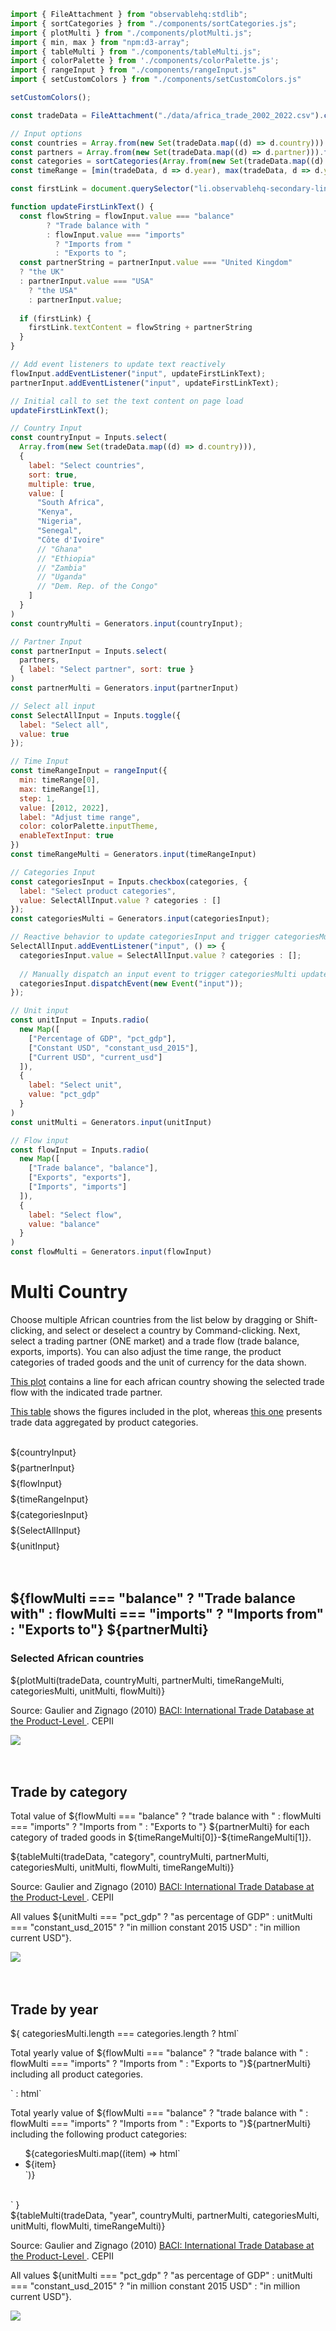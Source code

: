 ```js 
import { FileAttachment } from "observablehq:stdlib";
import { sortCategories } from "./components/sortCategories.js";
import { plotMulti } from "./components/plotMulti.js";
import { min, max } from "npm:d3-array";
import { tableMulti } from "./components/tableMulti.js";
import { colorPalette } from './components/colorPalette.js';
import { rangeInput } from "./components/rangeInput.js"
import { setCustomColors } from "./components/setCustomColors.js"
```

```js 
setCustomColors();
```

```js 
const tradeData = FileAttachment("./data/africa_trade_2002_2022.csv").csv({typed:true});
```

```js 
// Input options
const countries = Array.from(new Set(tradeData.map((d) => d.country))).filter((item) => item !== null && item !== "");
const partners = Array.from(new Set(tradeData.map((d) => d.partner))).filter((item) => item !== null && item !== "");
const categories = sortCategories(Array.from(new Set(tradeData.map((d) => d.category))).filter((item) => item !== null && item !== ""));
const timeRange = [min(tradeData, d => d.year), max(tradeData, d => d.year)];
```

```js
const firstLink = document.querySelector("li.observablehq-secondary-link a");

function updateFirstLinkText() {
  const flowString = flowInput.value === "balance" 
        ? "Trade balance with "
        : flowInput.value === "imports" 
          ? "Imports from " 
          : "Exports to ";
  const partnerString = partnerInput.value === "United Kingdom"
  ? "the UK"
  : partnerInput.value === "USA"
    ? "the USA"
    : partnerInput.value;
  
  if (firstLink) {
    firstLink.textContent = flowString + partnerString
  }
}

// Add event listeners to update text reactively
flowInput.addEventListener("input", updateFirstLinkText);
partnerInput.addEventListener("input", updateFirstLinkText);

// Initial call to set the text content on page load
updateFirstLinkText();
```

```js
// Country Input
const countryInput = Inputs.select(
  Array.from(new Set(tradeData.map((d) => d.country))),
  {
    label: "Select countries",
    sort: true,
    multiple: true,
    value: [
      "South Africa",
      "Kenya",
      "Nigeria",
      "Senegal",
      "Côte d'Ivoire"
      // "Ghana"
      // "Ethiopia"
      // "Zambia"
      // "Uganda"
      // "Dem. Rep. of the Congo"
    ]
  }
)
const countryMulti = Generators.input(countryInput);

// Partner Input
const partnerInput = Inputs.select(
  partners,
  { label: "Select partner", sort: true }
)
const partnerMulti = Generators.input(partnerInput)

// Select all input
const SelectAllInput = Inputs.toggle({
  label: "Select all",
  value: true
});

// Time Input
const timeRangeInput = rangeInput({
  min: timeRange[0],
  max: timeRange[1],
  step: 1,
  value: [2012, 2022],
  label: "Adjust time range",
  color: colorPalette.inputTheme,
  enableTextInput: true
})
const timeRangeMulti = Generators.input(timeRangeInput)

// Categories Input
const categoriesInput = Inputs.checkbox(categories, {
  label: "Select product categories",
  value: SelectAllInput.value ? categories : []
});
const categoriesMulti = Generators.input(categoriesInput);

// Reactive behavior to update categoriesInput and trigger categoriesMulti when SelectAllInput changes
SelectAllInput.addEventListener("input", () => {
  categoriesInput.value = SelectAllInput.value ? categories : [];
  
  // Manually dispatch an input event to trigger categoriesMulti update
  categoriesInput.dispatchEvent(new Event("input"));
});

// Unit input
const unitInput = Inputs.radio(
  new Map([
    ["Percentage of GDP", "pct_gdp"],
    ["Constant USD", "constant_usd_2015"],
    ["Current USD", "current_usd"]
  ]),
  {
    label: "Select unit",
    value: "pct_gdp"
  }
)
const unitMulti = Generators.input(unitInput)

// Flow input
const flowInput = Inputs.radio(
  new Map([
    ["Trade balance", "balance"],
    ["Exports", "exports"],
    ["Imports", "imports"]
  ]),
  {
    label: "Select flow",
    value: "balance"
  }
)
const flowMulti = Generators.input(flowInput)
```

<h1 class="header">
    Multi Country
</h1>

<p class="normal-text">
    Choose multiple African countries from the list below by dragging or Shift-clicking, and select or deselect a country by Command-clicking. Next, select a trading partner (ONE market) and a trade flow (trade balance, exports, imports). You can also adjust the time range, the product categories of traded goods and the unit of currency for the data shown.
</p>

<p class="normal-text">
    <a href="#trade-plot">This plot</a> contains a line for each african country showing the selected trade flow with the indicated trade partner.
</p>

<p class="normal-text">
    <a href="#trade-by-year">This table</a> shows the figures included in the plot, whereas <a href="#trade-by-category">this one</a> presents trade data aggregated by product categories.
</p>

<br>

<div class="card" style="display: grid; gap: 0.5rem;">
  <div>${countryInput}</div>
  <div>${partnerInput}</div>
  <div>${flowInput}</div>
  <div>${timeRangeInput}</div>
  <div>${categoriesInput}</div>
  <div>${SelectAllInput}</div>
  <div>${unitInput}</div>
</div>

<br>
<br>

<div class="viz-container">
    <div class="top-panel">
        <h2 class="plot-title" id="trade-plot"> 
            ${flowMulti === "balance" ? "Trade balance with" : flowMulti === "imports" ? "Imports from" : "Exports to"} ${partnerMulti}
        </h2>
        <h3 class="plot-subtitle">
            Selected African countries
        </h3>
    </div>
    <div>
        ${plotMulti(tradeData, countryMulti, partnerMulti, timeRangeMulti, categoriesMulti, unitMulti, flowMulti)}
    </div>
    <div class="bottom-panel">
      <div class="text-section">
        <p class="plot-source">
            Source: Gaulier and Zignago (2010) 
            <a href="https://cepii.fr/CEPII/en/bdd_modele/bdd_modele_item.asp?id=37" target="_blank" rel="noopener noreferrer">
                BACI: International Trade Database at the Product-Level
            </a>
            . CEPII
        </p>
      </div>
      <div class="logo-section">
        <img src="ONE-logo-black.png"/>
      </div>
    </div>
</div>

<br>
<br>

<div class="viz-container">
    <div class="top-panel">
        <h2 class="section-header" id="trade-by-category">
            Trade by category
        </h2>
        <p class="normal-text">
            Total value of 
            <span class="bold-text">${flowMulti === "balance" ? "trade balance with " : flowMulti === "imports" ? "Imports from " : "Exports to "}</span> 
            <span class="bold-text">${partnerMulti}</span> for each category of traded goods in 
            <span class="bold-text">${timeRangeMulti[0]}-${timeRangeMulti[1]}</span>.
        </p>
    </div>
    <div>
        ${tableMulti(tradeData, "category", countryMulti, partnerMulti, categoriesMulti, unitMulti, flowMulti, timeRangeMulti)}
    </div>
    <div class="bottom-panel">
      <div class="text-section">
        <p class="plot-source">
            Source: Gaulier and Zignago (2010) 
            <a href="https://cepii.fr/CEPII/en/bdd_modele/bdd_modele_item.asp?id=37" target="_blank" rel="noopener noreferrer">
                BACI: International Trade Database at the Product-Level
            </a>
            . CEPII
        </p>
        <p class="plot-note">All values ${unitMulti === "pct_gdp" ? "as percentage of GDP" : unitMulti === "constant_usd_2015" ? "in million constant 2015 USD" : "in million current USD"}.</p>
      </div>
      <div class="logo-section">
        <img src="ONE-logo-black.png"/>
      </div>
    </div>
</div>

<br>
<br>

<div class="viz-container">
    <div class="top-panel">
        <h2 class="section-header" id="trade-by-year">
            Trade by year
        </h2>
        ${
            categoriesMulti.length === categories.length
            ? html`<p class="normal-text">Total yearly value of <span class="bold-text">${flowMulti === "balance" ? "trade balance with " : flowMulti === "imports" ? "Imports from " : "Exports to "}${partnerMulti}</span> including <span class="bold-text">all product categories</span>.</p>`
            : html`<p class="normal-text">Total yearly value of <span class="bold-text">${flowMulti === "balance" ? "trade balance with " : flowMulti === "imports" ? "Imports from " : "Exports to "}${partnerMulti}</span> including the following product categories:</p><ul>${categoriesMulti.map((item) => html`<li>${item}</li>`)}</ul><br>`
        }
    </div>
    <div>
        ${tableMulti(tradeData, "year", countryMulti, partnerMulti, categoriesMulti, unitMulti, flowMulti, timeRangeMulti)}
    </div>
    <div class="bottom-panel">
      <div class="text-section">
        <p class="plot-source">
            Source: Gaulier and Zignago (2010) 
            <a href="https://cepii.fr/CEPII/en/bdd_modele/bdd_modele_item.asp?id=37" target="_blank" rel="noopener noreferrer">
                BACI: International Trade Database at the Product-Level
            </a>
            . CEPII
        </p>
        <p class="plot-note">All values ${unitMulti === "pct_gdp" ? "as percentage of GDP" : unitMulti === "constant_usd_2015" ? "in million constant 2015 USD" : "in million current USD"}.</p>
      </div>
      <div class="logo-section">
        <img src="ONE-logo-black.png"/>
      </div>
    </div>
</div>